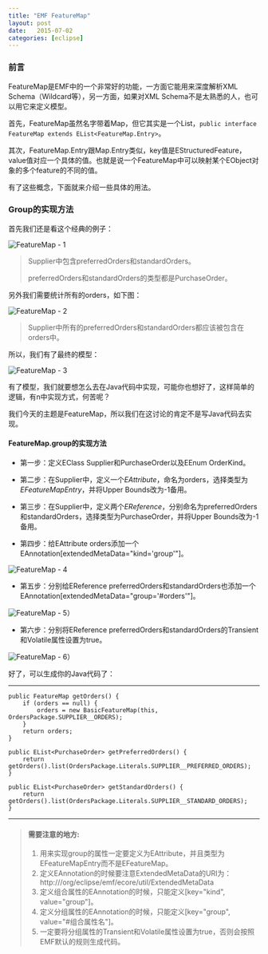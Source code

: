 ```yaml
---
title: "EMF FeatureMap"
layout: post
date:   2015-07-02
categories: [eclipse]
---
```


### 前言

FeatureMap是EMF中的一个非常好的功能，一方面它能用来深度解析XML Schema（Wildcard等），另一方面，如果对XML Schema不是太熟悉的人，也可以用它来定义模型。

首先，FeatureMap虽然名字带着Map，但它其实是一个List，`public interface FeatureMap extends EList<FeatureMap.Entry>`。

其次，FeatureMap.Entry跟Map.Entry类似，key值是EStructuredFeature，value值对应一个具体的值。也就是说一个FeatureMap中可以映射某个EObject对象的多个feature的不同的值。

有了这些概念，下面就来介绍一些具体的用法。

### Group的实现方法

首先我们还是看这个经典的例子：

![FeatureMap - 1 ]({{site.baseurl}}/images/2015-07-03-featuremap-1.gif)

> Supplier中包含preferredOrders和standardOrders。
>
> preferredOrders和standardOrders的类型都是PurchaseOrder。

另外我们需要统计所有的orders，如下图：

![FeatureMap - 2 ]({{site.baseurl}}/images/2015-07-03-featuremap-2.gif)

> Supplier中所有的preferredOrders和standardOrders都应该被包含在orders中。

所以，我们有了最终的模型：

![FeatureMap - 3 ]({{site.baseurl}}/images/2015-07-03-featuremap-3.gif)

有了模型，我们就要想怎么去在Java代码中实现，可能你也想好了，这样简单的逻辑，有n中实现方式，何苦呢？

我们今天的主题是FeatureMap，所以我们在这讨论的肯定不是写Java代码去实现。

#### FeatureMap.group的实现方法

* 第一步：定义EClass Supplier和PurchaseOrder以及EEnum OrderKind。

* 第二步：在Supplier中，定义一个*EAttribute*，命名为orders，选择类型为*EFeatureMapEntry*，并将Upper Bounds改为-1备用。

* 第三步：在Supplier中，定义两个*EReference*，分别命名为preferredOrders和standardOrders，选择类型为PurchaseOrder，并将Upper Bounds改为-1备用。

* 第四步：给EAttribute orders添加一个EAnnotation[extendedMetaData="kind='group'"]。

![FeatureMap - 4 ]({{site.baseurl}}/images/2015-07-03-featuremap-4.gif)   

* 第五步：分别给EReference preferredOrders和standardOrders也添加一个EAnnotation[extendedMetaData="group='#orders'"]。

![FeatureMap - 5 ]({{site.baseurl}}/images/2015-07-03-featuremap-5.gif)）

* 第六步：分别将EReference preferredOrders和standardOrders的Transient和Volatile属性设置为true。

![FeatureMap - 6 ]({{site.baseurl}}/images/2015-07-03-featuremap-6.gif)）

好了，可以生成你的Java代码了：

----------------------------
	public FeatureMap getOrders() {
		if (orders == null) {
			orders = new BasicFeatureMap(this, OrdersPackage.SUPPLIER__ORDERS);
		}
		return orders;
	}
	
	public EList<PurchaseOrder> getPreferredOrders() {
		return getOrders().list(OrdersPackage.Literals.SUPPLIER__PREFERRED_ORDERS);
	}

	public EList<PurchaseOrder> getStandardOrders() {
		return getOrders().list(OrdersPackage.Literals.SUPPLIER__STANDARD_ORDERS);
	}
----------------------------
>
> #### 需要注意的地方:
>   1. 用来实现group的属性一定要定义为EAttribute，并且类型为EFeatureMapEntry而不是EFeatureMap。
>   2. 定义EAnnotation的时候要注意ExtendedMetaData的URI为：http:///org/eclipse/emf/ecore/util/ExtendedMetaData
>   3. 定义组合属性的EAnnotation的时候，只能定义[key="kind", value="group"]。 
>   4. 定义分组属性的EAnnotation的时候，只能定义[key="group", value="#组合属性名"]。
>   5. 一定要将分组属性的Transient和Volatile属性设置为true，否则会按照EMF默认的规则生成代码。
>
